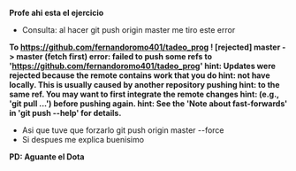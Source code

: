 **Profe ahi esta el ejercicio**
+ Consulta: al hacer git push origin master me tiro este error


**To https://github.com/fernandoromo401/tadeo_prog
 ! [rejected]        master -> master (fetch first)
error: failed to push some refs to 'https://github.com/fernandoromo401/tadeo_prog'
hint: Updates were rejected because the remote contains work that you do
hint: not have locally. This is usually caused by another repository pushing
hint: to the same ref. You may want to first integrate the remote changes
hint: (e.g., 'git pull ...') before pushing again.
hint: See the 'Note about fast-forwards' in 'git push --help' for details.**

+ Asi que tuve que forzarlo git push origin master --force
+ Si despues me explica buenisimo

__PD: Aguante el Dota__
